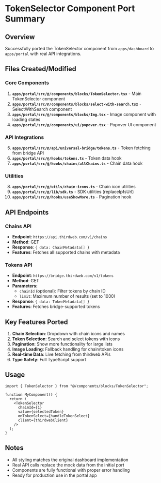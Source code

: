 # TokenSelector Component Port Summary

## Overview
Successfully ported the TokenSelector component from `apps/dashboard` to `apps/portal` with real API integrations.

## Files Created/Modified

### Core Components
1. **`apps/portal/src/@/components/blocks/TokenSelector.tsx`** - Main TokenSelector component
2. **`apps/portal/src/@/components/blocks/select-with-search.tsx`** - SelectWithSearch component
3. **`apps/portal/src/@/components/blocks/Img.tsx`** - Image component with loading states
4. **`apps/portal/src/@/components/ui/popover.tsx`** - Popover UI component

### API Integrations
5. **`apps/portal/src/@/api/universal-bridge/tokens.ts`** - Token fetching from bridge API
6. **`apps/portal/src/@/hooks/tokens.ts`** - Token data hook
7. **`apps/portal/src/@/hooks/chains/allChains.ts`** - Chain data hook

### Utilities
8. **`apps/portal/src/@/utils/chain-icons.ts`** - Chain icon utilities
9. **`apps/portal/src/@/lib/sdk.ts`** - SDK utilities (replaceIpfsUrl)
10. **`apps/portal/src/@/hooks/useShowMore.ts`** - Pagination hook

## API Endpoints

### Chains API
- **Endpoint**: `https://api.thirdweb.com/v1/chains`
- **Method**: GET
- **Response**: `{ data: ChainMetadata[] }`
- **Features**: Fetches all supported chains with metadata

### Tokens API  
- **Endpoint**: `https://bridge.thirdweb.com/v1/tokens`
- **Method**: GET
- **Parameters**: 
  - `chainId` (optional): Filter tokens by chain ID
  - `limit`: Maximum number of results (set to 1000)
- **Response**: `{ data: TokenMetadata[] }`
- **Features**: Fetches bridge-supported tokens

## Key Features Ported

1. **Chain Selection**: Dropdown with chain icons and names
2. **Token Selection**: Search and select tokens with icons
3. **Pagination**: Show more functionality for large lists
4. **Image Loading**: Fallback handling for chain/token icons
5. **Real-time Data**: Live fetching from thirdweb APIs
6. **Type Safety**: Full TypeScript support

## Usage

```tsx
import { TokenSelector } from "@/components/blocks/TokenSelector";

function MyComponent() {
  return (
    <TokenSelector
      chainId={1}
      value={selectedToken}
      onTokenSelect={handleTokenSelect}
      client={thirdwebClient}
    />
  );
}
```

## Notes

- All styling matches the original dashboard implementation
- Real API calls replace the mock data from the initial port
- Components are fully functional with proper error handling
- Ready for production use in the portal app